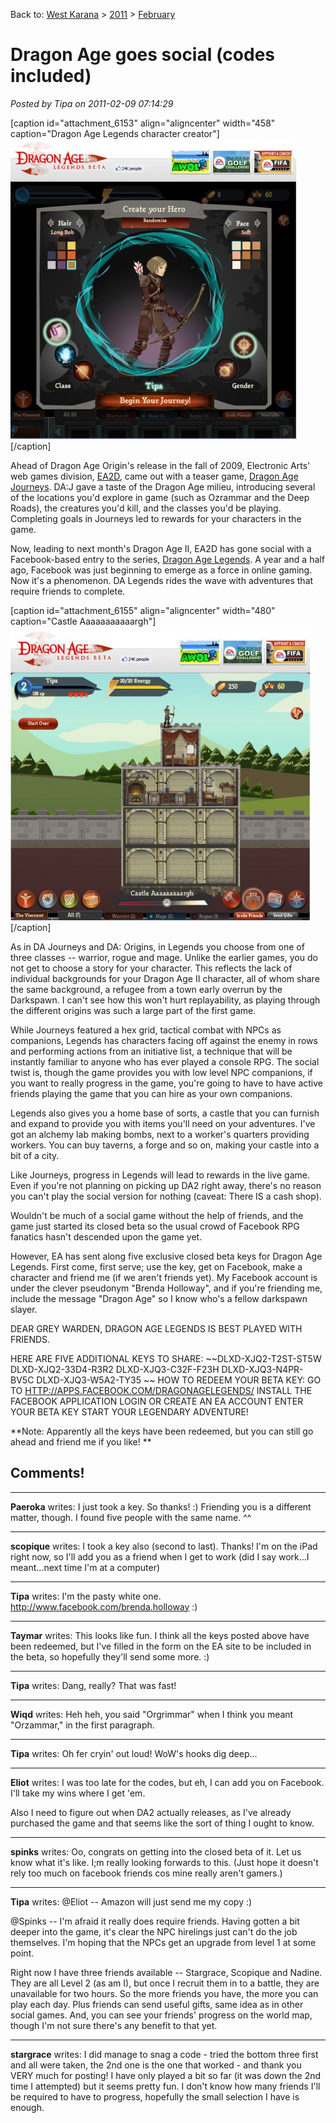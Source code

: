 Back to: [West Karana](/posts/westkarana.md) > [2011](/posts/2011/westkarana.md) > [February](./westkarana.md)
# Dragon Age goes social (codes included)

*Posted by Tipa on 2011-02-09 07:14:29*

[caption id="attachment\_6153" align="aligncenter" width="458" caption="Dragon Age Legends character creator"][![](../../../uploads/2011/02/Fullscreen-capture-292011-15012-AM-458x480.jpg "Dragon Age Legends character creator")](../../../uploads/2011/02/Fullscreen-capture-292011-15012-AM.jpg)[/caption]

Ahead of Dragon Age Origin's release in the fall of 2009, Electronic Arts' web games division, [EA2D](http://www.ea2d.com/), came out with a teaser game, [Dragon Age Journeys](http://www.dragonagejourneys.com/). DA:J gave a taste of the Dragon Age milieu, introducing several of the locations you'd explore in game (such as Ozrammar and the Deep Roads), the creatures you'd kill, and the classes you'd be playing. Completing goals in Journeys led to rewards for your characters in the game.

Now, leading to next month's Dragon Age II, EA2D has gone social with a Facebook-based entry to the series, [Dragon Age Legends](http://www.ea.com/dragon-age-legends). A year and a half ago, Facebook was just beginning to emerge as a force in online gaming. Now it's a phenomenon. DA Legends rides the wave with adventures that require friends to complete.

[caption id="attachment\_6155" align="aligncenter" width="480" caption="Castle Aaaaaaaaaaargh"][![](../../../uploads/2011/02/Fullscreen-capture-292011-70454-AM-480x470.jpg "Castle Aaaaaaaaaaargh")](../../../uploads/2011/02/Fullscreen-capture-292011-70454-AM.jpg)[/caption]

As in DA Journeys and DA: Origins, in Legends you choose from one of three classes -- warrior, rogue and mage. Unlike the earlier games, you do not get to choose a story for your character. This reflects the lack of individual backgrounds for your Dragon Age II character, all of whom share the same background, a refugee from a town early overrun by the Darkspawn. I can't see how this won't hurt replayability, as playing through the different origins was such a large part of the first game.

While Journeys featured a hex grid, tactical combat with NPCs as companions, Legends has characters facing off against the enemy in rows and performing actions from an initiative list, a technique that will be instantly familiar to anyone who has ever played a console RPG. The social twist is, though the game provides you with low level NPC companions, if you want to really progress in the game, you're going to have to have active friends playing the game that you can hire as your own companions.

Legends also gives you a home base of sorts, a castle that you can furnish and expand to provide you with items you'll need on your adventures. I've got an alchemy lab making bombs, next to a worker's quarters providing workers. You can buy taverns, a forge and so on, making your castle into a bit of a city.

Like Journeys, progress in Legends will lead to rewards in the live game. Even if you're not planning on picking up DA2 right away, there's no reason you can't play the social version for nothing (caveat: There IS a cash shop).

Wouldn't be much of a social game without the help of friends, and the game just started its closed beta so the usual crowd of Facebook RPG fanatics hasn't descended upon the game yet.

However, EA has sent along five exclusive closed beta keys for Dragon Age Legends. First come, first serve; use the key, get on Facebook, make a character and friend me (if we aren't friends yet). My Facebook account is under the clever pseudonym "Brenda Holloway", and if you're friending me, include the message "Dragon Age" so I know who's a fellow darkspawn slayer.

DEAR GREY WARDEN,
DRAGON AGE LEGENDS IS BEST PLAYED WITH FRIENDS.

HERE ARE FIVE ADDITIONAL KEYS TO SHARE:
~~DLXD-XJQ2-T2ST-ST5W
DLXD-XJQ2-33D4-R3R2
DLXD-XJQ3-C32F-F23H
DLXD-XJQ3-N4PR-BV5C
DLXD-XJQ3-W5A2-TY35
~~
HOW TO REDEEM YOUR BETA KEY:
 GO TO <HTTP://APPS.FACEBOOK.COM/DRAGONAGELEGENDS/>
INSTALL THE FACEBOOK APPLICATION
LOGIN OR CREATE AN EA ACCOUNT
ENTER YOUR BETA KEY
START YOUR LEGENDARY ADVENTURE!

**Note: Apparently all the keys have been redeemed, but you can still go ahead and friend me if you like!
**
## Comments!

---

**Paeroka** writes: I just took a key. So thanks! :) Friending you is a different matter, though. I found five people with the same name. ^^

---

**scopique** writes: I took a key also (second to last). Thanks! I'm on the iPad right now, so I'll add you as a friend when I get to work (did I say work...I meant...next time I'm at a computer)

---

**Tipa** writes: I'm the pasty white one. http://www.facebook.com/brenda.holloway :)

---

**Taymar** writes: This looks like fun. I think all the keys posted above have been redeemed, but I've filled in the form on the EA site to be included in the beta, so hopefully they'll send some more. :)

---

**Tipa** writes: Dang, really? That was fast!

---

**Wiqd** writes: Heh heh, you said "Orgrimmar" when I think you meant "Orzammar," in the first paragraph.

---

**Tipa** writes: Oh fer cryin' out loud! WoW's hooks dig deep...

---

**Eliot** writes: I was too late for the codes, but eh, I can add you on Facebook. I'll take my wins where I get 'em.

Also I need to figure out when DA2 actually releases, as I've already purchased the game and that seems like the sort of thing I ought to know.

---

**spinks** writes: Oo, congrats on getting into the closed beta of it. Let us know what it's like. I;m really looking forwards to this. (Just hope it doesn't rely too much on facebook friends cos mine really aren't gamers.)

---

**Tipa** writes: @Eliot -- Amazon will just send me my copy :)

@Spinks -- I'm afraid it really does require friends. Having gotten a bit deeper into the game, it's clear the NPC hirelings just can't do the job themselves. I'm hoping that the NPCs get an upgrade from level 1 at some point.

Right now I have three friends available -- Stargrace, Scopique and Nadine. They are all Level 2 (as am I), but once I recruit them in to a battle, they are unavailable for two hours. So the more friends you have, the more you can play each day. Plus friends can send useful gifts, same idea as in other social games. And, you can see your friends' progress on the world map, though I'm not sure there's any benefit to that yet.

---

**stargrace** writes: I did manage to snag a code - tried the bottom three first and all were taken, the 2nd one is the one that worked - and thank you VERY much for posting! I have only played a bit so far (it was down the 2nd time I attempted) but it seems pretty fun. I don't know how many friends I'll be required to have to progress, hopefully the small selection I have is enough.

